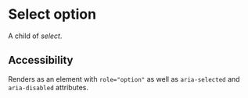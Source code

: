 # Select option

A child of *select*.

## Accessibility

Renders as an element with `role="option"` as well as `aria-selected` and `aria-disabled` attributes.
